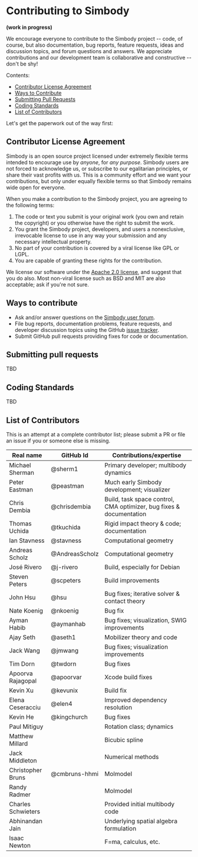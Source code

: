 Contributing to Simbody
=======================
**(work in progress)**

We encourage everyone to contribute to the Simbody project -- code, of course, but also documentation, bug reports, feature requests, ideas and discussion topics, and forum questions and answers. We appreciate contributions and our development team is collaborative and constructive -- don't be shy! 

Contents:
- [Contributor License Agreement](#contributor-license-agreement)
- [Ways to Contribute](#ways-to-contribute)
- [Submitting Pull Requests](#submitting-pull-requests)
- [Coding Standards](#coding-standards)
- [List of Contributors](#list-of-contributors)

Let's get the paperwork out of the way first:

Contributor License Agreement
-----------------------------
Simbody is an open source project licensed under extremely flexible terms intended to encourage use by *anyone*, for *any purpose*. Simbody users are not forced to acknowledge us, or subscribe to our egalitarian principles, or share their vast profits with us. This is a community effort and we want your contributions, but only under equally flexible terms so that Simbody remains wide open for everyone.

When you make a contribution to the Simbody project, you are agreeing to the following terms:

  1. The code or text you submit is your original work (you own and retain the copyright) or you otherwise have the right to submit the work.
  2. You grant the Simbody project, developers, and users a nonexclusive, irrevocable license to use in any way your submission and any necessary intellectual property.
  3. No part of your contribution is covered by a viral license like GPL or LGPL.
  4. You are capable of granting these rights for the contribution.

We license our software under the [Apache 2.0 license](http://www.apache.org/licenses/LICENSE-2.0), and suggest that you do also. Most non-viral license such as BSD and MIT are also acceptable; ask if you're not sure.

Ways to contribute
------------------
- Ask and/or answer questions on the [Simbody user forum](https://simtk.org/forums/viewforum.php?f=47).
- File bug reports, documentation problems, feature requests, and developer discussion topics using the GitHub [issue tracker](https://github.com/simbody/simbody/issues).
- Submit GitHub pull requests providing fixes for code or documentation.

Submitting pull requests
------------------------
TBD

Coding Standards
----------------
TBD

List of Contributors
--------------------
This is an attempt at a complete contributor list; please submit a PR or file an issue if you or someone else is missing.

Real name          | GitHub Id    | Contributions/expertise
-------------------|--------------|-------------------------
Michael Sherman    |@sherm1       |Primary developer; multibody dynamics
Peter Eastman      |@peastman     |Much early Simbody development; visualizer
Chris Dembia       |@chrisdembia  |Build, task space control, CMA optimizer, bug fixes & documentation
Thomas Uchida      |@tkuchida     |Rigid impact theory & code; documentation
Ian Stavness       |@stavness     |Computational geometry
Andreas Scholz     |@AndreasScholz|Computational geometry
José Rivero        |@j-rivero     |Build, especially for Debian
Steven Peters      |@scpeters     |Build improvements
John Hsu           |@hsu          |Bug fixes; iterative solver & contact theory
Nate Koenig        |@nkoenig      |Bug fix
Ayman Habib        |@aymanhab     |Bug fixes; visualization, SWIG improvements
Ajay Seth          |@aseth1       |Mobilizer theory and code
Jack Wang          |@jmwang       |Bug fixes; visualization improvements
Tim Dorn           |@twdorn       |Bug fixes
Apoorva Rajagopal  |@apoorvar     |Xcode build fixes
Kevin Xu           |@kevunix      |Build fix
Elena Ceseracciu   |@elen4        |Improved dependency resolution
Kevin He           |@kingchurch   |Bug fixes
Paul Mitiguy       |              |Rotation class; dynamics
Matthew Millard    |              |Bicubic spline
Jack Middleton     |              |Numerical methods
Christopher Bruns  |@cmbruns-hhmi |Molmodel
Randy Radmer       |              |Molmodel
Charles Schwieters |              |Provided initial multibody code 
Abhinandan Jain    |              |Underlying spatial algebra formulation
Isaac Newton       |              |F=ma, calculus, etc.
